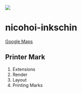 ![](https://i.gyazo.com/6baf95fa868ff5975240f57ee92a7c6f.png)
# nicohoi-inkschin
[Google Maps](https://goo.gl/maps/n3TEr6PEbs82)

## Printer Mark
1. Extensions
2. Render
3. Layout
4. Printing Marks
